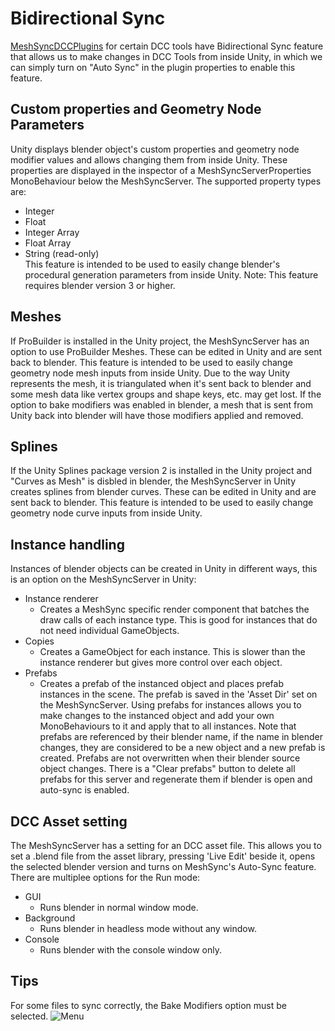 # Bidirectional Sync

[MeshSyncDCCPlugins](https://docs.unity3d.com/Packages/com.unity.meshsync.dcc-plugins@latest)
for certain DCC tools have Bidirectional Sync feature that allows us to make changes in DCC Tools from inside Unity,
in which we can simply turn on "Auto Sync" in the plugin properties to enable this feature.

## Custom properties and Geometry Node Parameters

Unity displays blender object's custom properties and geometry node modifier values and allows changing them from inside Unity.
These properties are displayed in the inspector of a MeshSyncServerProperties MonoBehaviour below the MeshSyncServer.
The supported property types are:
* Integer
* Float
* Integer Array
* Float Array
* String (read-only)  
This feature is intended to be used to easily change blender's procedural generation parameters from inside Unity.
Note: This feature requires blender version 3 or higher.

## Meshes
If ProBuilder is installed in the Unity project, the MeshSyncServer has an option to use ProBuilder Meshes.
These can be edited in Unity and are sent back to blender. 
This feature is intended to be used to easily change geometry node mesh inputs from inside Unity.
Due to the way Unity represents the mesh, it is triangulated when it's sent back to blender and some mesh data like vertex groups and shape keys, etc. may get lost. If the option to bake modifiers was enabled in blender, a mesh that is sent from Unity back into blender will have those modifiers applied and removed.

## Splines
If the Unity Splines package version 2 is installed in the Unity project and "Curves as Mesh" is disbled in blender, the MeshSyncServer in Unity creates splines from blender curves. These can be edited in Unity and are sent back to blender.
This feature is intended to be used to easily change geometry node curve inputs from inside Unity.

## Instance handling
Instances of blender objects can be created in Unity in different ways, this is an option on the MeshSyncServer in Unity:
* Instance renderer
	* Creates a MeshSync specific render component that batches the draw calls of each instance type. This is good for instances that do not need individual GameObjects.
* Copies
	* Creates a GameObject for each instance. This is slower than the instance renderer but gives more control over each object.
* Prefabs
	* Creates a prefab of the instanced object and places prefab instances in the scene. The prefab is saved in the 'Asset Dir' set on the MeshSyncServer. Using prefabs for instances allows you to make changes to the instanced object and add your own MonoBehaviours to it and apply that to all instances. 
	Note that prefabs are referenced by their blender name, if the name in blender changes, they are considered to be a new object and a new prefab is created.	
	Prefabs are not overwritten when their blender source object changes. 
	There is a "Clear prefabs" button to delete all prefabs for this server and regenerate them if blender is open and auto-sync is enabled.

## DCC Asset setting
The MeshSyncServer has a setting for an DCC asset file. This allows you to set a .blend file from the asset library, pressing 'Live Edit' beside it, opens the selected blender version and turns on MeshSync's Auto-Sync feature.
There are multiplee options for the Run mode:
* GUI
	* Runs blender in normal window mode.
* Background
	* Runs blender in headless mode without any window.
* Console
	* Runs blender with the console window only.

## Tips
For some files to sync correctly, the Bake Modifiers option must be selected.
![Menu](images/BakeModsTip.png)
